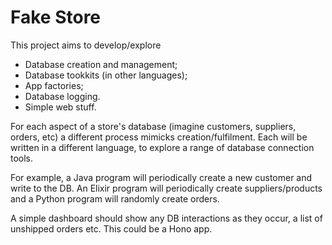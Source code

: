 # Fake Store

This project aims to develop/explore
- Database creation and management; 
- Database tookkits (in other languages);
- App factories;
- Database logging.
- Simple web stuff.

For each aspect of a store's database (imagine customers, suppliers, orders, etc) a
different process mimicks creation/fulfilment. Each will be written in a different
language, to explore a range of database connection tools. 

For example, a Java program will periodically create a new customer and write to the
DB. An Elixir program will periodically create suppliers/products and a Python program
will randomly create orders.

A simple dashboard should show any DB interactions as they occur, a list of unshipped 
orders etc. This could be a Hono app.

